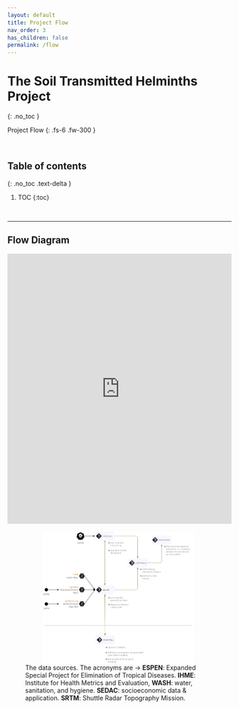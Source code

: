 ```yaml
---
layout: default
title: Project Flow
nav_order: 3
has_children: false
permalink: /flow
---
```


# The Soil Transmitted Helminths Project
{: .no_toc }

Project Flow
{: .fs-6 .fw-300 }

<br>

## Table of contents
{: .no_toc .text-delta }

1. TOC 
{:toc}

<br>

---

## Flow Diagram


<iframe frameborder="0" style="width:100%;height:606px;" src="https://viewer.diagrams.net/?tags=%7B%7D&highlight=FFFFFF&layers=1&nav=1&title=flow.drawio#R7Z1rc9q4GoB%2FTWbOfijjO%2FAxIaTtzGabbbrTPfslI4wANbbllUUh%2FfXnlS0ZX8EEQ9xTp50Ey7Isv3reiy4WV%2BbE375nKFzd0zn2rgxtvr0yb68MQ9fMEfwRKS9JimPrScKSkbnMtEt4JD%2BwulKmrskcR7mMnFKPkzCf6NIgwC7PpSHG6CafbUG9%2FF1DtMSlhEcXeeXUr2TOVzJVd8a7Ex8wWa7krUfGMDkxQ%2B7zktF1IO8X0AAnZ3yUFpMkRCs0p5skKX5sc3plThilPPnkbyfYE2JVEktkc1dzNq0ywwFvcsH2HSNfzX%2Fu6J9PH%2B%2F%2B4d82f82Nd6ajasdflDDwHGQjDynjK7qkAfKmu9Sb%2BIGxKFeHo12e3ykNZeI3zPmLbGi05hSSVtz35FmoMnv5Gw60ga0O%2F5s9dyvQ0tKjF3kUccT4tWhwSJh%2B9lEw%2FxRgdeKOeF562Vxlm3nUff6yIkGSLDPp8UWMPuMJ9SiLn9x04EcTl9MQuYSLuzqifmVRK6nRNXMVQ%2F7T6Npkf%2Bjmn4un7Y1uTf6O3llDhTNiS8z35jSSnEL8mZvIxnyPqY9BFJCBYQ9x8j2PLpIasEzz7VCAD5KGo8hwkpK%2FI28t71VGZSfmmHzzZo6iVUpGpsXzyJQkr8U%2FR0j%2BoJQ2Oz22pZVZZTRYpTUWprzDAyVQE0NTpk9ZMGn4bEvLF5EQIq%2FKamehoOHoQEEJQKWC4rZNH7tRc1fjZxml5qZrHq75sXampvjxYZryVEigFqCvGVAm8HN3JxBS5lRLeVKmu8wbmkXUW3N8zVxpk%2BLU3ZFgbUEDro4NeZy583gq%2FonLPLIEY3LrgkAwy2O%2BwzcuklEOdNFAVrOC5v1tgRnH272Yy7OmOc7hY9rSI2fUYFyhBkXKXmM%2Bqp9BL5uPJWkLpmGnYXI6BVPaEK%2BGSdcNcNNnwumvCLNPs28iqjM0D82wl1xKggWkweNGSZEeCZ6TMyvORVh4LUo07jabzQDAWq1nA5f6kLDCng9GckVQBCGlcVdV0JeMN36aeQiKjs8dQNrKiE2CmiFOCJhATPm7eIgHGhHZWD6Zz%2BOwKdO0Ku%2B1bP40j%2BLBwwtecpTVFKe%2BEygORV387VKE6QP0Y82wEM4Tw6GoDxUuIg97ASqvUHeWtO1NJFAMlp9lU%2Bu7JDhSxvMO%2BcQTzLxHC8RRQQv08zJrWXlmpWHJEmvYZWJV2hHEwmEG2mPslqpTxm6FEIAQ4BXJW%2FZAdQQoa2zngDKsKiPYElJN%2BdFL%2FPiiL%2B4JsfX0dIgeU4UoKpwfm29PTznCR1FEXZJIvOenQ%2Fw4mp53Z%2BbwzfnRy104EBonyOvZ6RI7ppX3XKbz1uQM7XJ%2FzZ78B1Lgz2zteRCL25PfrgwH%2BSHIJphF4s%2BtkByUHURhEsFDBk80wYzBp6X4FBdjT5JPye%2FfRLGqpOR3DCdbu3zNqjwlyJXnmTzImkwqIFqL8mZFOH4ESsQdN0BkqVN5GJr86Fg6YlFFv3igT2nWoci69MDWy3udEb3xKG%2B2bKtRv9Fsr9%2FYBKzpv2sCLOJ4AM6jLjoGrnxRZA6lkAVxM05UTl1IuFY41o9MNjimCzGGKauRrUUk5E0E9ksWrgRM8DHAfEPZc9Skkzp09nZSe9bPxvpoXGbdaoX1ih7ncfhrt5hjBt1MMSKiJUjO8ZJhLFlsaFdz8eJEsDjAg%2BSTS1kyli5PNSxxBmhjHKS1CtYxsS48e6T0BDUuLUSEqau%2BI0bQzMPRoEIroTnjwIC4sYNZUObLqmshoy6OotifX8PxdMsZAvcjHIeWBjzaPHFOC4zAq8RiDbG49%2FTxYfoH%2FH388kGo%2BBZSiQ%2FwiRwQS%2BBBXolr5l7sX16Jzxhb24WhomE5PtJNp6y51iXHikbl3lqNbivi7klCbVNlkeHVA%2BJgGwT51wHyXiIS9QHS2dizC8OURhV7mtmK12gKmlkN2t4AahuCUFHci0pBel0A1UN3cehMrQq6twjL8841cakNrVfG8S6YmPjRfBRGXXb1NfH6sHf1F4vRrUry9W4E6Xm7%2BDHgEKAjCWN2EvP1YyA5ojsdFtfoyqjXlcvpigqBu6grWj4CQbkgoptI1%2FT0jB7p8yE9cnJIO0aHzb%2F2kF0KAKh%2BxxEnSwWrHBTEAWbQtBG0TlNH4JEAIwGsT7biMi2dM%2B60C6jRF7PXl8vpi12hLy2N35%2BuLzckoH6CHNwvEpN3EZcj5h5dxgeNleSn1on969J6nWhVJ0YX1YmmazvKM6zy3YSSYPYvuE1fCDl1be0i%2FrlqeW2tUaBGL2PSaGltNY9NKUql3ZgifaQPCuvJxhUc6Zddol0eYpb2qNjez5i7K9mEGSmmL3toyghEeSNQuzyj%2BP5HSksoXnCIn9QG03yjDTTRZZ9oA%2BH4J%2BADbsXskjihx8lGIXVcmRoXUcw5ril4GF8N5ysK0QtpxqiQF%2F6XV588r2eYBRjEMyCuWExyE7KP8YdbFJKr8lqTFNm6hTQzyjn1qyAvGmlOw0b2N9HFV60wP14djOIUjG5VLG%2FarXnK2VXnXPpgNHjjqTd9R5u%2BYWE5kl21lE3XnarGPp%2FxM1p6Ialv7H2NnS46fcumNqtCmqRfIORzJRYvKLE6%2F65p3E0wTNeN3wbNJCU9iA1l3tyFrvqAsnS2FWqWlCV7GaV%2Bx1dxlYj4Pfy9Zr3RPfhM0c25MbUo9jEFHFtdVZkuZzx9WWXEKUNL%2FDTz6KyoCM0cT12kf2BJploZmlt%2BeUav5TiFIM4yIVxouLoyfX3gDIBbtYCDbIIcRYpm0Yl6J2EQHVcpyzLup6gKS%2Frm2Ym9GkWB5KSqZf1po%2FKni%2BGBhmu1vEm7xUEkep9VKhzVPlKvzh1XZxNSKoaIL67OVXFoF9T544f76c%2Bux1%2FR44fiXGuvtT%2B11mpmF5ywU365k%2BEFBgkcPwpXc4fT92rJjeSctHHLVWbblswuLnUbt%2BzvHJ0GaKPNXrA3i3MonTwCUtWyh3d7sWWn8vBuL2qs4fK7veyveYbex%2Bnt9aTcJ5bWR8yWhFHB4B0cEETxqzxwvIjnIs2bZMIj7reqIh92SQVusvBWmsy2yaozwQdMYuvDd8eSekSHXStsHDIsvzevV1hS%2FXx21OytXLetnGM0tnLjblk5VfOslfv85b43cr%2BWkbPMigHoyxq5qhGbN7Z6nbReeEt4ZqNAOEr3CYTPOzssDo7eJXBFGfkBFUYqoQhmivApWwWeaG3VThKHra3V1NpKtdAGWmoR1UScDEtfuy3eS%2BUFdLGI8Hm2rVPvtmf0po8FDmqTntGlnWY10KbUBRW224QLMh7tqNnj5pqgxsVa1IRLxR3OXusupfoLmPMzQGG13dQFk5buqpHfoNMcDotjSefeotMZ9hS92oxdyEQ13Z62dRovzeL48iz%2BX7ni9tlTy%2FkauMdht9zjsDx0Xu6S95sDv7b7WzQW9qj8ZtdlNwcetrTIuG%2Fw6r0rR%2FnxDqNivOPCDV4eeOsbvL0Gt8eFHZvN8ij%2BhRv8yAGuMwcM%2Ba%2BZ2IUIbxAwtPsdFhWRRf1YVfsxh%2BpoN%2Fh6C61bMYf6voVOTDMd%2BS0oZTyrWrvb4BbGTS8SIR9Ba%2Bv9uBNp7dLSj5ONaU9ruwP%2FF6MVDndfWJWMJey%2BEMyc%2Fg8%3D"></iframe>


<figure>
<img src="/assets/images/flow.png" style="margin-left: 40px; vertical-align: middle; height: 80%; width: 80%">
<br>
<figcaption>The data sources.  The acronyms are &rarr; <b>ESPEN</b>: Expanded Special Project for Elimination of Tropical 
Diseases. <b>IHME</b>: Institute for Health Metrics and Evaluation, <b>WASH</b>: water, sanitation, and hygiene. <b>SEDAC</b>: socioeconomic 
data & application.  <b>SRTM</b>: Shuttle Radar Topography Mission.</figcaption>
</figure>

<br>
<br>
<br>
<br>
